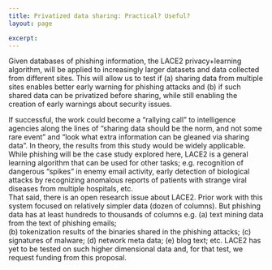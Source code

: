 ```yaml
---
title: Privatized data sharing: Practical? Useful?
layout: page

excerpt: 
---
```


Given databases of phishing information, 
the LACE2 privacy+learning algorithm,  will be applied to increasingly larger datasets and data
collected from different sites. This will allow us to test if (a) sharing data from multiple sites 
enables better early warning for phishing attacks and (b) if such shared data can be privatized before sharing, 
while still enabling the creation of early warnings about security issues. 
    
If successful, the work could become a “rallying call” to intelligence agencies along 
the lines of “sharing data should be the norm, and not some rare event” and 
“look what extra information can be gleaned via sharing data”.
In theory, the results from this study would be widely applicable. 
While phishing will be the case study explored here, LACE2 is a general learning algorithm that can be used for other tasks; 
e.g. recognition of dangerous “spikes” in enemy email activity, early detection of biological attacks by recognizing 
anomalous  reports of patients with strange viral diseases from  multiple hospitals, etc.  
That said, there is an open research issue about LACE2. Prior work with this system  focused on relatively simpler 
data (dozen of columns). 
But phishing data has at least hundreds to thousands of columns e.g. 
(a) text mining data from the text of phishing emails;  
(b) tokenization results of the binaries shared in the phishing attacks; 
(c) signatures of malware; (d) network meta data; (e) blog text; etc. 
LACE2 has yet to be tested on such higher dimensional data and, for that test, we request funding from this proposal.
